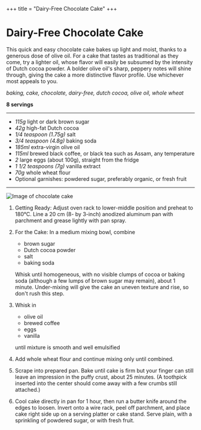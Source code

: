 +++
title = "Dairy-Free Chocolate Cake"
+++
# Dairy-Free Chocolate Cake

This quick and easy chocolate cake bakes up light and moist, thanks to a generous dose of olive oil. For a cake that tastes as traditional as they come, try a lighter oil, whose flavor will easily be subsumed by the intensity of Dutch cocoa powder. A bolder olive oil's sharp, peppery notes will shine through, giving the cake a more distinctive flavor profile. Use whichever most appeals to you.

*baking, cake, chocolate, dairy-free, dutch cocoa, olive oil, whole wheat*

**8 servings**

---

- *115g* light or dark brown sugar
- *42g* high-fat Dutch cocoa
- *1/4 teaspoon (1.75g)* salt
- *3/4 teaspoon (4.8g)* baking soda
- *185ml* extra-virgin olive oil
- *115ml* brewed black coffee, or black tea such as Assam, any temperature
- *2* large eggs (about 100g), straight from the fridge
- *1 1/2 teaspoons (7g)* vanilla extract 
- *70g* whole wheat flour 
- Optional garnishes: powdered sugar, preferably organic, or fresh fruit

---

![Image of chocolate cake](https://www.seriouseats.com/2019/03/20190227-chocolate-olive-oil-cake-vicky-wasik-17.jpg)

1. Getting Ready: Adjust oven rack to lower-middle position and preheat to 180°C. Line a 20 cm (8- by 3-inch) anodized aluminum pan with parchment and grease lightly with pan spray.
2. For the Cake: In a medium mixing bowl, combine 
   * brown sugar
   * Dutch cocoa powder
   * salt
   * baking soda

   Whisk until homogeneous, with no visible clumps of cocoa or baking soda (although a few lumps of brown sugar may remain), about 1 minute. Under-mixing will give the cake an uneven texture and rise, so don't rush this step.
3. Whisk in 
   * olive oil
   * brewed coffee
   * eggs
   * vanilla

   until mixture is smooth and well emulsified
4. Add whole wheat flour and continue mixing only until combined. 
4. Scrape into prepared pan. Bake until cake is firm but your finger can still leave an impression in the puffy crust, about 25 minutes. (A toothpick inserted into the center should come away with a few crumbs still attached.)
4. Cool cake directly in pan for 1 hour, then run a butter knife around the edges to loosen. Invert onto a wire rack, peel off parchment, and place cake right side up on a serving platter or cake stand.
   Serve plain, with a sprinkling of powdered sugar, or with fresh fruit.
